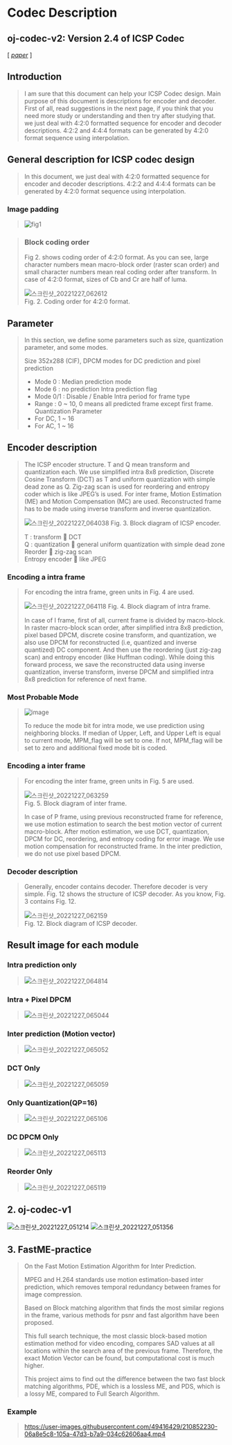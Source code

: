 # Codec Description 


## oj-codec-v2: Version 2.4 of ICSP Codec  
[ [_paper_](https://drive.google.com/file/d/1FbLcp5k9eHsrOxJReUN2g5NRViy-FmTo/view?usp=share_link) ]

## Introduction
> I am sure that this document can help your ICSP Codec design. Main purpose of this document is descriptions for encoder and decoder. First of all, read suggestions in the next page, if you think that you need more study or understanding and then try after studying that. we just deal with 4:2:0 formatted sequence for encoder and decoder descriptions. 4:2:2 and 4:4:4 formats can be generated by 4:2:0 format sequence using interpolation.

## General description for ICSP codec design

> In this document, we just deal with 4:2:0 formatted sequence for encoder and decoder descriptions. 4:2:2 and 4:4:4 formats can be generated by 4:2:0 format sequence using interpolation.
> 
> 

### Image padding  
> ![fig1](https://user-images.githubusercontent.com/49416429/209584035-2c0feacb-e118-4244-ae5c-127fe1f789db.png)

> ### Block coding order
> Fig 2. shows coding order of 4:2:0 format. As you can see, large character numbers mean macro-block order (raster scan order) and small character numbers mean real coding order after transform. In case of 4:2:0 format, sizes of Cb and Cr are half of luma.  
> 
> ![스크린샷_20221227_062612](https://user-images.githubusercontent.com/49416429/209584150-6f19572f-a9eb-4729-b8b6-1548e5486588.png)  
> Fig. 2. Coding order for 4:2:0 format.



## Parameter

> In this section, we define some parameters such as size, quantization parameter, and some modes.
> 
> Size 352x288 (CIF),
> DPCM modes for DC prediction and pixel prediction
> -	Mode 0 : Median prediction mode
> -	Mode 6 : no prediction
> Intra prediction flag
> -	Mode 0/1 : Disable / Enable
> Intra period for frame type
> -	Range : 0 ~ 10, 0 means all predicted frame except first frame.
> Quantization Parameter
> -	For DC, 1 ~ 16
> -	For AC, 1 ~ 16



## Encoder description

> The ICSP encoder structure. T and Q mean transform and quantization each. We use simplified intra 8x8 prediction, Discrete Cosine Transform (DCT) as T and uniform quantization with simple dead zone as Q. Zig-zag scan is used for reordering and entropy coder which is like JPEG’s is used. For inter frame, Motion Estimation (ME) and Motion Compensation (MC) are used. Reconstructed frame has to be made using inverse transform and inverse quantization. 
> 
> ![스크린샷_20221227_064038](https://user-images.githubusercontent.com/49416429/209584770-42935577-e032-4cb0-a655-d0a88c1e9987.png)
> Fig. 3. Block diagram of ICSP encoder.
> 
> T : transform  DCT  
> Q : quantization  general uniform quantization with simple dead zone  
> Reorder  zig-zag scan  
> Entropy encoder  like JPEG  



### Encoding a intra frame

> For encoding the intra frame, green units in Fig. 4 are used.  
> 
> ![스크린샷_20221227_064118](https://user-images.githubusercontent.com/49416429/209584798-dfdd32df-e69f-4bb8-99ba-36a7d89460b8.png)
> Fig. 4. Block diagram of intra frame.  
> 
> In case of I frame, first of all, current frame is divided by macro-block. In raster macro-block scan order, after simplified intra 8x8 prediction, pixel based DPCM, discrete cosine transform, and quantization, we also use DPCM for reconstructed (i.e, quantized and inverse quantized) DC component. And then use the reordering (just zig-zag scan) and entropy encoder (like Huffman coding). While doing this forward process, we save the reconstructed data using inverse quantization, inverse transform, inverse DPCM and simplified intra 8x8 prediction for reference of next frame.



### Most Probable Mode

> ![image](https://user-images.githubusercontent.com/49416429/210853033-5c1ea16e-909d-429b-806a-9d362f611063.png) 
> 
> To reduce the mode bit for intra mode, we use prediction using neighboring blocks. If median of Upper, Left, and Upper Left is equal to current mode, MPM_flag will be set to one. If not, MPM_flag will be set to zero and additional fixed mode bit is coded.



### Encoding a inter frame

> For encoding the inter frame, green units in Fig. 5 are used.
> 
> ![스크린샷_20221227_063259](https://user-images.githubusercontent.com/49416429/209584395-ce7c3b29-b144-4f51-bfb5-989e7e43ec14.png)  
> Fig. 5. Block diagram of inter frame.  
> 
> In case of P frame, using previous reconstructed frame for reference, we use motion estimation to search the best motion vector of current macro-block.  After motion estimation, we use DCT, quantization, DPCM for DC, reordering, and entropy coding for error image. We use motion compensation for reconstructed frame. In the inter prediction, we do not use pixel based DPCM.

### Decoder description
> Generally, encoder contains decoder. Therefore decoder is very simple. 
> Fig. 12 shows the structure of ICSP decoder.
> As you know, Fig. 3 contains Fig. 12.
> 
> ![스크린샷_20221227_062159](https://user-images.githubusercontent.com/49416429/209583972-08a8eaf2-93fd-47ef-9f71-554b40e086a7.png)  
> Fig. 12. Block diagram of ICSP decoder.

## Result image for each module  

### Intra prediction only  
> 
> ![스크린샷_20221227_064814](https://user-images.githubusercontent.com/49416429/209585226-a09d2355-4115-4239-8c9d-bcbbcb0a615c.png)  

### Intra + Pixel DPCM  
> 
> ![스크린샷_20221227_065044](https://user-images.githubusercontent.com/49416429/209585316-1e63e0c6-f29c-453b-a2c7-35923a1a360b.png)  

### Inter prediction (Motion vector)  
> 
> ![스크린샷_20221227_065052](https://user-images.githubusercontent.com/49416429/209585371-912af8e8-3175-4155-84a7-63092ef665c4.png)  

### DCT Only  
> 
> ![스크린샷_20221227_065059](https://user-images.githubusercontent.com/49416429/209585375-77d2bb67-62de-4a6f-b38f-7ae49b14a815.png)  

### Only Quantization(QP=16)  
>
> ![스크린샷_20221227_065106](https://user-images.githubusercontent.com/49416429/209585289-c7e918f7-7da2-4b52-bf51-029a4f0cb094.png)  

### DC DPCM Only  
>
> ![스크린샷_20221227_065113](https://user-images.githubusercontent.com/49416429/209585299-2fb4fbbd-1678-45f7-811f-001384c41d77.png)  

### Reorder Only  
> 
> ![스크린샷_20221227_065119](https://user-images.githubusercontent.com/49416429/209585305-9baa4158-9726-47a7-b4d8-2f293eb2a601.png)  


## 2. oj-codec-v1
![스크린샷_20221227_051214](https://user-images.githubusercontent.com/49416429/209580732-beed568c-662d-4a9d-b162-03774960e71d.png)
![스크린샷_20221227_051356](https://user-images.githubusercontent.com/49416429/209580780-b085608f-45f1-4af9-addc-7744689aaca9.png)


## 3. FastME-practice  
> On the Fast Motion Estimation Algorithm for Inter Prediction.  
>
> MPEG and H.264 standards use motion estimation-based inter prediction, which removes temporal redundancy between frames for image compression. 
> 
> Based on Block matching algorithm that finds the most similar regions in the frame, various methods for psnr and fast algorithm have been proposed.
>   
> This full search technique, the most classic block-based motion estimation method for video encoding, compares SAD values at all locations within the search area of the previous frame. Therefore, the exact Motion Vector can be found, but computational cost is much higher.  
>   
> This project aims to find out the difference between the two fast block matching algorithms, PDE, which is a lossless ME, and PDS, which is a lossy ME, compared to Full Search Algorithm.


### Example
> https://user-images.githubusercontent.com/49416429/210852230-06a8e5c8-105a-47d3-b7a9-034c62606aa4.mp4
